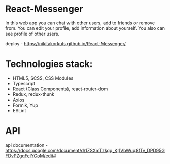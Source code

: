 # React-Messenger
In this web app you can chat with other users, add to friends or remove from. You can edit your profile, add information about yourself. You also can see profile of other users.

deploy - https://nikitakorkuts.github.io/React-Messenger/

# Technologies stack:
* HTML5, SCSS, CSS Modules
* Typescript
* React (Class Components), react-router-dom
* Redux, redux-thunk
* Axios
* Formik, Yup
* ESLint

# API
api documentation - https://docs.google.com/document/d/1ZSXmTzkgq_Kj1VbWuq8fTv_DPD95GFDvPZgqFeIYGoM/edit#
